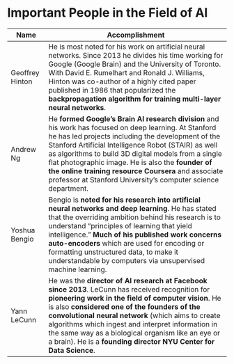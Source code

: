 # Important People in the Field of AI

| Name            | Accomplishment                                               |
| --------------- | ------------------------------------------------------------ |
| Geoffrey Hinton | He is most noted for his work on artificial neural networks. Since 2013 he divides his time working for Google (Google Brain) and the University of Toronto. With David E. Rumelhart and Ronald J. Williams, Hinton was co-author of a highly cited paper published in 1986 that popularized the **backpropagation algorithm for training multi-layer neural networks**. |
| Andrew Ng       | He **formed Google’s Brain AI research division** and his work has focused on deep learning. At Stanford he has led projects including the development of the Stanford Artificial Intelligence Robot (STAIR) as well as algorithms to build 3D digital models from a single flat photographic image. He is also the **founder of the online training resource Coursera** and associate professor at Stanford University’s computer science department. |
| Yoshua Bengio   | Bengio is **noted for his research into artificial neural networks and deep learning**. He has stated that the overriding ambition behind his research is to understand “principles of learning that yield intelligence.” **Much of his published work concerns auto-encoders** which are used for encoding or formatting unstructured data, to make it understandable by computers via unsupervised machine learning. |
| Yann LeCunn     | He was the **director of AI research at Facebook since 2013**. LeCunn has received recognition for **pioneering work in the field of computer vision**. He is also **considered one of the founders of the convolutional neural network** (which aims to create algorithms which ingest and interpret information in the same way as a biological organism like an eye or a brain). He is a **founding director NYU Center for Data Science**. |


